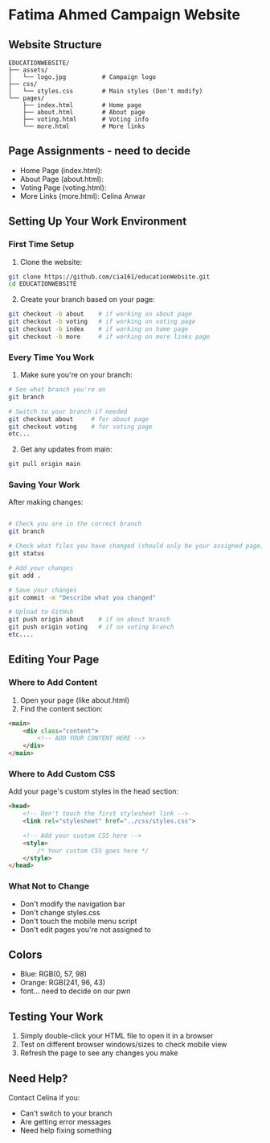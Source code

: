 # Fatima Ahmed Campaign Website

## Website Structure
```
EDUCATIONWEBSITE/
├── assets/
│   └── logo.jpg          # Campaign logo
├── css/
│   └── styles.css        # Main styles (Don't modify)
└── pages/
    ├── index.html        # Home page
    ├── about.html        # About page
    ├── voting.html       # Voting info
    └── more.html         # More links
```

## Page Assignments - need to decide
- Home Page (index.html): 
- About Page (about.html): 
- Voting Page (voting.html): 
- More Links (more.html): Celina Anwar

## Setting Up Your Work Environment

### First Time Setup
1. Clone the website:
```bash
git clone https://github.com/cia161/educationWebsite.git 
cd EDUCATIONWEBSITE
```

2. Create your branch based on your page:
```bash
git checkout -b about    # if working on about page
git checkout -b voting   # if working on voting page
git checkout -b index    # if working on home page
git checkout -b more     # if working on more links page
```

### Every Time You Work
1. Make sure you're on your branch:
```bash
# See what branch you're on
git branch

# Switch to your branch if needed
git checkout about     # for about page
git checkout voting    # for voting page
etc...
```

2. Get any updates from main:
```bash
git pull origin main
```

### Saving Your Work
After making changes:
```bash

# Check you are in the correct branch 
git branch 

# Check what files you have changed (should only be your assigned page)
git status 

# Add your changes
git add .

# Save your changes
git commit -m "Describe what you changed"

# Upload to GitHub
git push origin about    # if on about branch
git push origin voting   # if on voting branch
etc....
```

## Editing Your Page

### Where to Add Content
1. Open your page (like about.html)
2. Find the content section:
```html
<main>
    <div class="content">
        <!-- ADD YOUR CONTENT HERE -->
    </div>
</main>
```

### Where to Add Custom CSS
Add your page's custom styles in the head section:
```html
<head>
    <!-- Don't touch the first stylesheet link -->
    <link rel="stylesheet" href="../css/styles.css">

    <!-- Add your custom CSS here -->
    <style>
        /* Your custom CSS goes here */
    </style>
</head>
```

### What Not to Change
- Don't modify the navigation bar
- Don't change styles.css
- Don't touch the mobile menu script
- Don't edit pages you're not assigned to

## Colors
- Blue: RGB(0, 57, 98)
- Orange: RGB(241, 96, 43)
- font... need to decide on our pwn 

## Testing Your Work
1. Simply double-click your HTML file to open it in a browser
2. Test on different browser windows/sizes to check mobile view
3. Refresh the page to see any changes you make

## Need Help?
Contact Celina if you:
- Can't switch to your branch
- Are getting error messages
- Need help fixing something